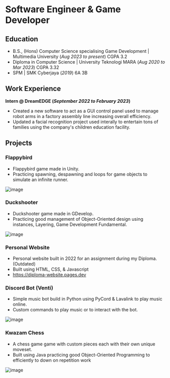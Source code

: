# Software Engineer & Game Developer

## Education
- B.S., (Hons) Computer Science specialising Game Development | Multimedia University (_Aug 2023 to present_) CGPA 3.2
- Diploma in Computer Science | University Teknologi MARA (_Aug 2020 to Mar 2023_) CGPA 3.32
- SPM | SMK Cyberjaya (_2019_) 6A 3B

## Work Experience
**Intern @ DreamEDGE (_September 2022 to February 2023_)**
- Created a new software to act as a GUI control panel used to manage robot arms in a factory assembly line increasing overall efficiency.
- Updated a facial recognition project used interally to entertain tons of families using the company's children education facility.

## Projects

### Flappybird
- Flappybird game made in Unity.
- Practicing spawning, despawning and loops for game objects to simulate an infinite runner.

![image](https://github.com/user-attachments/assets/4a91cd20-ac83-428b-9b7d-32f147502fd8)

### Duckshooter
- Duckshooter game made in GDevelop.
- Practicing good management of Object-Oriented design using instances, Layering, Game Development Fundamental.

![image](https://github.com/user-attachments/assets/18f3787d-3f00-4973-92df-da28cb4272fe)

### Personal Website
- Personal website built in 2022 for an assignment during my Diploma. (Outdated)
- Built using HTML, CSS, & Javascript 
- https://diploma-website.pages.dev

### Discord Bot (Venti)
- Simple music bot build in Python using PyCord & Lavalink to play music online.
- Custom commands to play music or to interact with the bot.

![image](https://github.com/user-attachments/assets/9593c162-3b62-498f-907f-55a2e2527ace)

### Kwazam Chess 
- A chess game game with custom pieces each with their own unique moveset.
- Built using Java practicing good Object-Oriented Programming to efficiently to down on repetition work

![image](https://github.com/user-attachments/assets/a1618f07-32ad-4a17-adff-7887f1543414)
